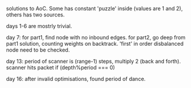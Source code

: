 solutions to AoC. Some has constant 'puzzle' inside (values are 1 and 2), others has two sources.

days 1-6 are mostrly trivial.

day 7: for part1, find node with no inbound edges. for part2, go deep from part1 solution, counting weights on backtrack.
'first' in order disbalanced node need to be checked.

day 13: period of scanner is (range-1) steps, multiply 2 (back and forth). scanner hits packet if (depth%period === 0)

day 16: after invalid optimisations, found period of dance.